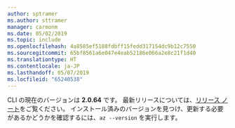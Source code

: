```yaml
---
author: sptramer
ms.author: sttramer
manager: carmonm
ms.date: 05/02/2019
ms.topic: include
ms.openlocfilehash: 4a8585ef5188fdbff15fedd317154dc9b12c7550
ms.sourcegitcommit: 65bf8561a6e047e4eab52186e066a2e8c21f1d40
ms.translationtype: HT
ms.contentlocale: ja-JP
ms.lasthandoff: 05/07/2019
ms.locfileid: "65240538"
---
```

CLI の現在のバージョンは __2.0.64__ です。 最新リリースについては、[リリース ノート](../release-notes-azure-cli.md)をご覧ください。 インストール済みのバージョンを見つけ、更新する必要があるかどうかを確認するには、`az --version` を実行します。
